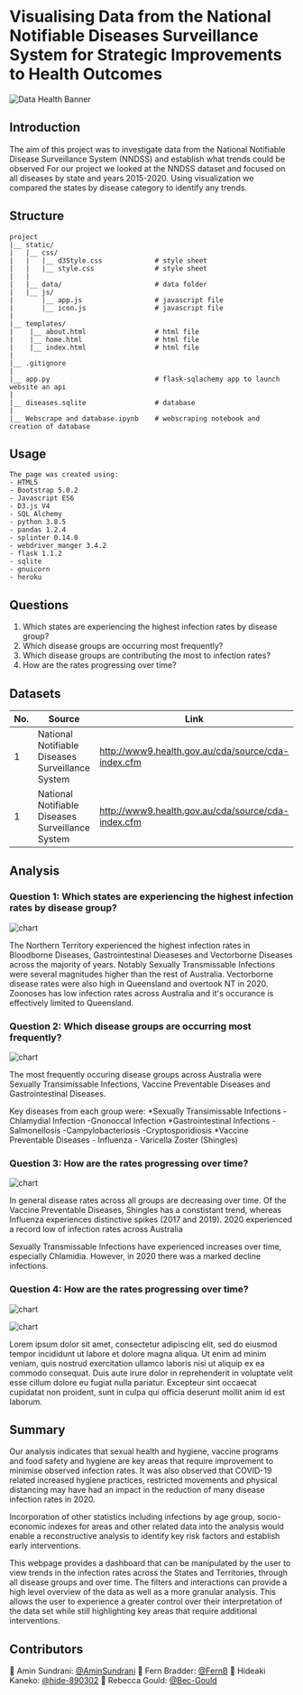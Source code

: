 # Visualising Data from the National Notifiable Diseases Surveillance System for Strategic Improvements to Health Outcomes

![Data Health Banner](images/Health-Data-Research-UK-750x500.png)

## Introduction

The aim of this project was to investigate data from the National Notifiable Disease Surveillance System (NNDSS) and establish 
what trends could be observed 
For our project we looked at the NNDSS dataset and focused on all diseases by state and years 2015-2020. 
Using visualization we compared the states by disease category to identify any trends. 

## Structure
```
project 
|__ static/                 
|   |__ css/                
|   |   |__ d3Style.css             # style sheet 
|   |   |__ style.css               # style sheet 
|   |   
|   |__ data/                       # data folder
|   |__ js/
|       |__ app.js                  # javascript file
|       |__ icon.js                 # javascript file
|
|__ templates/   
|    |__ about.html                 # html file
|    |__ home.html                  # html file
|    |__ index.html                 # html file
|
|__ .gitignore
|
|__ app.py                          # flask-sqlachemy app to launch website an api
|
|__ diseases.sqlite                 # database
|
|__ Webscrape and database.ipynb    # webscraping notebook and creation of database

```

## Usage

```
The page was created using:
- HTML5
- Bootstrap 5.0.2
- Javascript ES6
- D3.js V4
- SQL Alchemy
- python 3.8.5
- pandas 1.2.4
- splinter 0.14.0
- webdriver_manger 3.4.2
- flask 1.1.2
- sqlite
- gnuicorn
- heroku
```

## Questions 

1. Which states are experiencing the highest infection rates by disease group?
2. Which disease groups are occurring most frequently?
3. Which disease groups are contributing the most to infection rates?
4. How are the rates progressing over time? 


## Datasets 

|No.|Source|Link|
| -|-|-|
|1|National Notifiable Diseases Surveillance System |http://www9.health.gov.au/cda/source/cda-index.cfm|
|1|National Notifiable Diseases Surveillance System |http://www9.health.gov.au/cda/source/cda-index.cfm|



## Analysis

### Question 1: Which states are experiencing the highest infection rates by disease group? 

![chart](images/pic1.png)

The Northern Territory experienced the highest infection rates in Bloodborne Diseases, Gastrointestinal Dieaseses and Vectorborne Diseases across the majority of years. Notably Sexually Transmissable Infections were several magnitudes higher than the rest of Australia.
Vectorborne disease rates were also high in Queensland and overtook NT in 2020.
Zoonoses has low infection rates across Australia and it's occurance is effectively limited to Queensland.



### Question 2: Which disease groups are occurring most frequently? 

![chart](images/pic2.png)

The most frequently occuring disease groups across Australia were Sexually Transimissable Infections, Vaccine Preventable Diseases and Gastrointestinal Diseases.

Key diseases from each group were:
	*Sexually Transimissable Infections
		-Chlamydial Infection
		-Gnonoccal Infection
	*Gastrointestinal Infections
		-Salmonellosis
		-Campylobacteriosis
		-Cryptosporidiosis
	*Vaccine Preventable Diseases
		- Influenza
		- Varicella Zoster (Shingles)

### Question 3: How are the rates progressing over time? 

![chart](images/pic3.png)

In general disease rates across all groups are decreasing over time. Of the Vaccine Preventable Diseases, 
Shingles has a constistant trend, whereas Influenza experiences distinctive spikes (2017 and 2019). 2020 experienced a record low of infection rates across Australia

Sexually Transmissable Infections have experienced increases over time, especially Chlamidia. However, in 2020 there was a marked decline infections.


### Question 4: How are the rates progressing over time? 

![chart](images/pic4.png)



![chart](images/pic5.png)

Lorem ipsum dolor sit amet, consectetur adipiscing elit, sed do eiusmod tempor incididunt ut labore et dolore magna aliqua. Ut enim ad minim veniam, quis nostrud exercitation ullamco laboris nisi ut aliquip ex ea commodo consequat. Duis aute irure dolor in reprehenderit in voluptate velit esse cillum dolore eu fugiat nulla pariatur. Excepteur sint occaecat cupidatat non proident, sunt in culpa qui officia deserunt mollit anim id est laborum.

## Summary

Our analysis indicates that sexual health and hygiene, vaccine programs and food safety and hygiene are key areas that require improvement to minimise observed infection rates.
It was also observed that COVID-19 related increased hygiene practices, restricted movements and physical distancing may have had an impact in the reduction of many disease infection rates in 2020.

Incorporation of other statistics including infections by age group, socio-economic indexes for areas and other related data into the analysis would enable a reconstructive analysis
to identify key risk factors and establish early interventions.
  
This webpage provides a dashboard that can be manipulated by the user to view trends in the infection rates across the States and Territories, through all disease groups and over time.
The filters and interactions can provide a high level overview of the data as well as a more granular analysis. This allows the user to experience a greater control over their interpretation 
of the data set while still highlighting key areas that require additional interventions.



## Contributors
:small_blue_diamond: Amin Sundrani: [@AminSundrani](https://github.com/AminSundrani)
:small_blue_diamond: Fern Bradder: [@FernB](https://github.com/FernB)
:small_blue_diamond: Hideaki Kaneko: [@hide-890302](https://github.com/hide-890302)
:small_blue_diamond: Rebecca Gould: [@Bec-Gould](https://github.com/Bec-Gould)